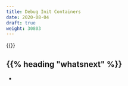 ```yaml
---
title: Debug Init Containers
date: 2020-08-04
draft: true
weight: 30803
---
```

<!-- overview -->
{{<todo>}}
<!-- body -->

## {{% heading "whatsnext" %}}

- []()
